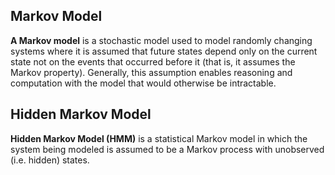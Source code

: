 ## Markov Model
**A Markov model** is a stochastic model used to model randomly changing systems where it is assumed that future states depend only on the current state not on the events that occurred before it (that is, it assumes the Markov property). Generally, this assumption enables reasoning and computation with the model that would otherwise be intractable.


## Hidden Markov Model
**Hidden Markov Model (HMM)** is a statistical Markov model in which the system being modeled is assumed to be a Markov process with unobserved (i.e. hidden) states.
